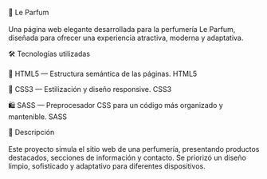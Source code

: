🌸 Le Parfum <br><br>
  Una página web elegante desarrollada para la perfumería Le Parfum, diseñada para ofrecer una experiencia atractiva, moderna y adaptativa.

🛠️ Tecnologías utilizadas <br><br>
🧱 HTML5 — Estructura semántica de las páginas. HTML5

🎨 CSS3 — Estilización y diseño responsive. CSS3

🛍️ SASS — Preprocesador CSS para un código más organizado y mantenible. SASS

📄 Descripción <br><br>
  Este proyecto simula el sitio web de una perfumería, presentando productos destacados, secciones de información y contacto.
Se priorizó un diseño limpio, sofisticado y adaptativo para diferentes dispositivos.
